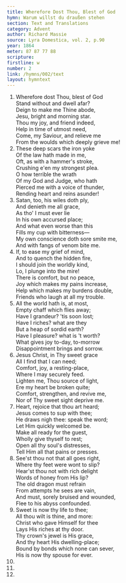 ```yaml
---
title: Wherefore Dost Thou, Blest of God
hymn: Warum willst du draußen stehen
section: Text and Translations
category: Advent
author: Richard Massie
source: Lyra Domestica, vol. 2, p.90
year: 1864
meter: 87 87 77 88
scripture:
firstline: w
number: 2
link: /hymns/002/text
layout: hymntext
---
```


1. Wherefore dost Thou, blest of God  
   Stand without and dwell afar?  
   Deign to make me Thine abode,  
   Jesu, bright and morning star.  
   Thou my joy, and friend indeed,  
   Help in time of utmost need,  
   Come, my Saviour, and relieve me  
   From the woulds which deeply grieve me!
2. These deep scars the iron yoke  
   Of the law hath made in me,  
   Oft, as with a hammer's stroke,  
   Crushing e'en my strongest plea.  
   O how terrible the wrath  
   Of my God and Judge, who hath  
   Pierced me with a voice of thunder,  
   Rending heart and reins asunder!
3. Satan, too, his wiles doth ply,  
   And denieth me all grace,  
   As tho' I must ever lie  
   In his own accursed place;  
   And what even worse than this  
   Fills my cup with bitterness—  
   My own conscience doth sore smite me,  
   And with fangs of venom bite me.
4. If, to ease my grief of mind,  
   And to quench the hidden fire,  
   I should join the worldly kind,  
   Lo, I plunge into the mire!  
   There is comfort, but no peace,  
   Joy which makes my pains increase,  
   Help which makes my burdens double,  
   Friends who laugh at all my trouble.
5. All the world hath is, at most,  
   Empty chaff which flies away;  
   Have I grandeur? 'tis soon lost;  
   Have I riches? what are they  
   But a heap of sordid earth?  
   Have I pleasure? what is 't worth?  
   What gives joy to-day, to-morrow  
   Disappointment brings and sorrow.
6. Jesus Christ, in Thy sweet grace  
   All I find that I can need;  
   Comfort, joy, a resting-place,  
   Where I may securely feed.  
   Lighten me, Thou source of light,  
   Ere my heart be broken quite;  
   Comfort, strengthen, and revive me,  
   Nor of Thy sweet sight deprive me.
7. Heart, rejoice that thou art heard;  
   Jesus comes to sup with thee;  
   He draws nigh thee: speak the word;  
   Let Him quickly welcomed be.  
   Make all ready for the guest,  
   Wholly give thyself to rest;  
   Open all thy soul's distresses,  
   Tell Him all that pains or presses.
8. See'st thou not that all goes right,  
   Where thy feet were wont to slip?  
   Hear'st thou not with rich delight  
   Words of honey from His lip?  
   The old dragon must refrain  
   From attempts he sees are vain,  
   And must, sorely bruised and wounded,  
   Flee to his abyss confounded.
9. Sweet is now thy life to thee;  
   All thou wilt is thine, and more:  
   Christ who gave Himself for thee  
   Lays His riches at thy door.  
   Thy crown's jewel is His grace,  
   And thy heart His dwelling-place;  
   Bound by bonds which none can sever,  
   His is now thy spouse for ever.
10. 
11. 
12. 
